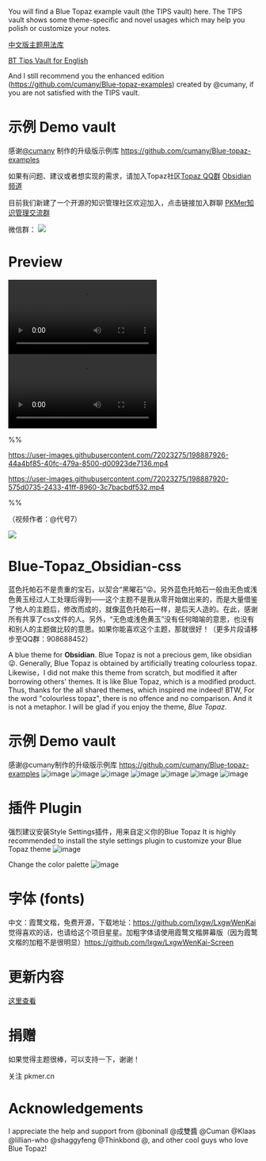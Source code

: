 <!--
 * @Author: cumany cuman@qq.com
 * @Date: 2023-06-28 13:36:53
 * @LastEditors: cumany cuman@qq.com
 * @LastEditTime: 2023-06-30 13:49:32
 * @Description: 
-->
You will find a Blue Topaz example vault (the TIPS vault) here. The TIPS vault shows some theme-specific and novel usages which may help you polish or customize your notes.

[中文版主题用法库](https://github.com/PKM-er/Blue-Topaz_Obsidian-css/blob/master/TIPS%20vault/TIPS%20for%20Blue%20Topaz_Chinese.zip)


[BT Tips Vault for English](https://github.com/PKM-er/Blue-Topaz_Obsidian-css/blob/master/TIPS%20vault/TIPS%20for%20Blue%20Topaz_English.zip)

And I still recommend you the enhanced edition (https://github.com/cumany/Blue-topaz-examples) created by @cumany, if you are not satisfied with the TIPS vault.

# 示例 Demo vault
感谢[@cumany](https://github.com/cumany) 制作的升级版示例库 https://github.com/cumany/Blue-topaz-examples

如果有问题、建议或者想实现的需求，请加入Topaz社区[Topaz QQ群](https://jq.qq.com/?_wv=1027&k=TWGhXs40) 
 [Obsidian频道](https://qun.qq.com/qqweb/qunpro/share?_wv=3&_wwv=128&inviteCode=zHpby&from=246610&biz=ka)

目前我们新建了一个开源的知识管理社区欢迎加入，点击链接加入群聊 [PKMer知识管理交流群](http://qm.qq.com/cgi-bin/qm/qr?_wv=1027&k=lFMOfZnt5K07XWn8Y9Hs8skhmf8HaAwh&authKey=jWoLY%2BmDy5kqEEFs4%2FcVgIySwUXuwM6EyJvu4LCqJ9uFUgG2h1k4u3l6qC8i2AcO&noverify=0&group_code=825255377)

微信群：
![](https://cdn.pkmer.cn/images/wechatqrcode.png!nomark)

# Preview

<video id="video" x-webkit-airplay="true" webkit-playsinline="true" controls>
   <source src="https://user-images.githubusercontent.com/72023275/198887926-44a4bf85-40fc-479a-8500-d00923de7136.mp4" type="video/mp4">
</video>

<video id="video" x-webkit-airplay="true" webkit-playsinline="true" controls>
   <source src="https://user-images.githubusercontent.com/72023275/198887920-575d0735-2433-41ff-8960-3c7bacbdf532.mp4" type="video/mp4">
</video>

%%

https://user-images.githubusercontent.com/72023275/198887926-44a4bf85-40fc-479a-8500-d00923de7136.mp4

https://user-images.githubusercontent.com/72023275/198887920-575d0735-2433-41ff-8960-3c7bacbdf532.mp4

%%

（视频作者：@代号7）

![](https://github.com/whyt-byte/Blue-Topaz_Obsidian-css/blob/master/preview_Blue%20Topaz.png)



# Blue-Topaz_Obsidian-css
蓝色托帕石不是贵重的宝石，以契合“黑曜石”😜。另外蓝色托帕石一般由无色或浅色黄玉经过人工处理后得到——这个主题不是我从零开始做出来的，而是大量借鉴了他人的主题后，修改而成的，就像蓝色托帕石一样，是后天人造的。在此，感谢所有共享了css文件的人。另外，“无色或浅色黄玉”没有任何暗喻的意思，也没有和别人的主题做比较的意思。如果你能喜欢这个主题，那就很好！（更多片段请移步至QQ群：908688452）

A blue theme for **Obsidian**. Blue Topaz is not a precious gem, like obsidian😜. Generally, Blue Topaz is obtained by artificially treating colourless topaz. Likewise，I did not make this theme from scratch, but modified it after borrowing others' themes. It is like Blue Topaz, which is a modified product. Thus, thanks for the all shared themes, which inspired me indeed! BTW, For the word "colourless topaz", there is no offence and no comparison. And it is not a metaphor. I will be glad if you enjoy the theme, *Blue Topaz*.

# 示例 Demo vault
感谢@cumany制作的升级版示例库 https://github.com/cumany/Blue-topaz-examples
![image](https://user-images.githubusercontent.com/72023275/148891990-5db9c00f-98bc-41c1-b1a1-a9121c1035a8.png)
![image](https://user-images.githubusercontent.com/72023275/148891998-9f4546fd-0b06-4add-8b73-692523781037.png)
![image](https://user-images.githubusercontent.com/72023275/148892015-19ee2945-36c5-406f-b61c-b905ce85471b.png)
![image](https://user-images.githubusercontent.com/72023275/148892023-c1391a98-9445-41de-97dc-bb2c6731b70c.png)
![image](https://user-images.githubusercontent.com/72023275/148892043-d10819a8-9e4a-4786-9c24-a3adff3ec1db.png)
![image](https://user-images.githubusercontent.com/72023275/148892055-a1eca6ae-dcc8-410e-8824-ca9307ad816f.png)
![image](https://user-images.githubusercontent.com/72023275/148892062-e3bbe32e-bc7f-44ee-b1ab-055cbe4c4411.png)


# 插件 Plugin
强烈建议安装Style Settings插件，用来自定义你的Blue Topaz
It is highly recommended to install the style settings plugin to customize your Blue Topaz theme
![image](https://user-images.githubusercontent.com/72023275/148892207-ffbbb363-1a43-4267-a3f9-d95ee7cc9bd9.png)

Change the color palette
![image](https://user-images.githubusercontent.com/72023275/148892424-9cdbe7a3-68e6-4dd0-91d0-6763361e5ae3.png)


# 字体 (fonts)
中文：霞鹜文楷，免费开源，下载地址：https://github.com/lxgw/LxgwWenKai 觉得喜欢的话，也请给这个项目星星。加粗字体请使用霞鹜文楷屏幕版（因为霞鹜文楷的加粗不是很明显）https://github.com/lxgw/LxgwWenKai-Screen

# 更新内容
[这里查看](https://github.com/whyt-byte/Blue-Topaz_Obsidian-css/blob/master/changes.md)


# 捐赠
如果觉得主题很棒，可以支持一下，谢谢！

关注 pkmer.cn


# Acknowledgements
I appreciate the help and support from @boninall @成雙醬 @Cuman @Klaas @lillian-who @shaggyfeng @Thinkbond @, and other cool guys who love Blue Topaz!
